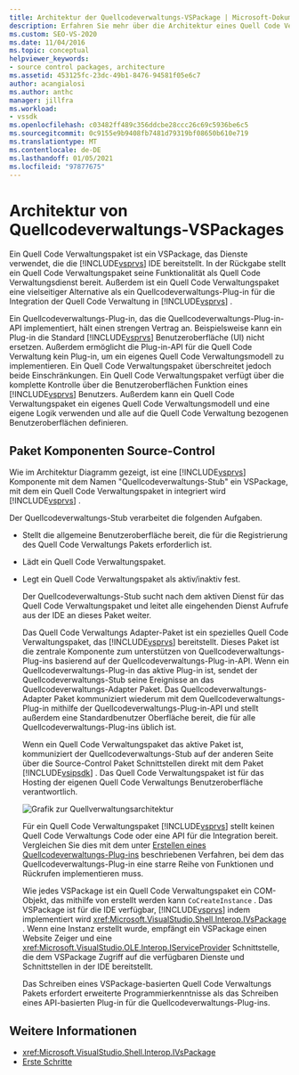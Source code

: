 ```yaml
---
title: Architektur der Quellcodeverwaltungs-VSPackage | Microsoft-Dokumentation
description: Erfahren Sie mehr über die Architektur eines Quell Code Verwaltungs Pakets, bei dem es sich um ein VSPackage handelt, das Visual Studio Funktionen als Quell Code Verwaltungsdienst bereitstellt.
ms.custom: SEO-VS-2020
ms.date: 11/04/2016
ms.topic: conceptual
helpviewer_keywords:
- source control packages, architecture
ms.assetid: 453125fc-23dc-49b1-8476-94581f05e6c7
author: acangialosi
ms.author: anthc
manager: jillfra
ms.workload:
- vssdk
ms.openlocfilehash: c03482ff489c356ddcbe28ccc26c69c5936be6c5
ms.sourcegitcommit: 0c9155e9b9408fb7481d79319bf08650b610e719
ms.translationtype: MT
ms.contentlocale: de-DE
ms.lasthandoff: 01/05/2021
ms.locfileid: "97877675"
---
```

# <a name="source-control-vspackage-architecture"></a>Architektur von Quellcodeverwaltungs-VSPackages
Ein Quell Code Verwaltungspaket ist ein VSPackage, das Dienste verwendet, die die [!INCLUDE[vsprvs](../../code-quality/includes/vsprvs_md.md)] IDE bereitstellt. In der Rückgabe stellt ein Quell Code Verwaltungspaket seine Funktionalität als Quell Code Verwaltungsdienst bereit. Außerdem ist ein Quell Code Verwaltungspaket eine vielseitiger Alternative als ein Quellcodeverwaltungs-Plug-in für die Integration der Quell Code Verwaltung in [!INCLUDE[vsprvs](../../code-quality/includes/vsprvs_md.md)] .

 Ein Quellcodeverwaltungs-Plug-in, das die Quellcodeverwaltungs-Plug-in-API implementiert, hält einen strengen Vertrag an. Beispielsweise kann ein Plug-in die Standard [!INCLUDE[vsprvs](../../code-quality/includes/vsprvs_md.md)] Benutzeroberfläche (UI) nicht ersetzen. Außerdem ermöglicht die Plug-in-API für die Quell Code Verwaltung kein Plug-in, um ein eigenes Quell Code Verwaltungsmodell zu implementieren. Ein Quell Code Verwaltungspaket überschreitet jedoch beide Einschränkungen. Ein Quell Code Verwaltungspaket verfügt über die komplette Kontrolle über die Benutzeroberflächen Funktion eines [!INCLUDE[vsprvs](../../code-quality/includes/vsprvs_md.md)] Benutzers. Außerdem kann ein Quell Code Verwaltungspaket ein eigenes Quell Code Verwaltungsmodell und eine eigene Logik verwenden und alle auf die Quell Code Verwaltung bezogenen Benutzeroberflächen definieren.

## <a name="source-control-package-components"></a>Paket Komponenten Source-Control
 Wie im Architektur Diagramm gezeigt, ist eine [!INCLUDE[vsprvs](../../code-quality/includes/vsprvs_md.md)] Komponente mit dem Namen "Quellcodeverwaltungs-Stub" ein VSPackage, mit dem ein Quell Code Verwaltungspaket in integriert wird [!INCLUDE[vsprvs](../../code-quality/includes/vsprvs_md.md)] .

 Der Quellcodeverwaltungs-Stub verarbeitet die folgenden Aufgaben.

- Stellt die allgemeine Benutzeroberfläche bereit, die für die Registrierung des Quell Code Verwaltungs Pakets erforderlich ist.

- Lädt ein Quell Code Verwaltungspaket.

- Legt ein Quell Code Verwaltungspaket als aktiv/inaktiv fest.

  Der Quellcodeverwaltungs-Stub sucht nach dem aktiven Dienst für das Quell Code Verwaltungspaket und leitet alle eingehenden Dienst Aufrufe aus der IDE an dieses Paket weiter.

  Das Quell Code Verwaltungs Adapter-Paket ist ein spezielles Quell Code Verwaltungspaket, das [!INCLUDE[vsprvs](../../code-quality/includes/vsprvs_md.md)] bereitstellt. Dieses Paket ist die zentrale Komponente zum unterstützen von Quellcodeverwaltungs-Plug-ins basierend auf der Quellcodeverwaltungs-Plug-in-API. Wenn ein Quellcodeverwaltungs-Plug-in das aktive Plug-in ist, sendet der Quellcodeverwaltungs-Stub seine Ereignisse an das Quellcodeverwaltungs-Adapter Paket. Das Quellcodeverwaltungs-Adapter Paket kommuniziert wiederum mit dem Quellcodeverwaltungs-Plug-in mithilfe der Quellcodeverwaltungs-Plug-in-API und stellt außerdem eine Standardbenutzer Oberfläche bereit, die für alle Quellcodeverwaltungs-Plug-ins üblich ist.

  Wenn ein Quell Code Verwaltungspaket das aktive Paket ist, kommuniziert der Quellcodeverwaltungs-Stub auf der anderen Seite über die Source-Control Paket Schnittstellen direkt mit dem Paket [!INCLUDE[vsipsdk](../../extensibility/includes/vsipsdk_md.md)] . Das Quell Code Verwaltungspaket ist für das Hosting der eigenen Quell Code Verwaltungs Benutzeroberfläche verantwortlich.

  ![Grafik zur Quellverwaltungsarchitektur](../../extensibility/internals/media/vsipsccarch.gif "Vsipsccarch")

  Für ein Quell Code Verwaltungspaket [!INCLUDE[vsprvs](../../code-quality/includes/vsprvs_md.md)] stellt keinen Quell Code Verwaltungs Code oder eine API für die Integration bereit. Vergleichen Sie dies mit dem unter [Erstellen eines Quellcodeverwaltungs-Plug-ins](../../extensibility/internals/creating-a-source-control-plug-in.md) beschriebenen Verfahren, bei dem das Quellcodeverwaltungs-Plug-in eine starre Reihe von Funktionen und Rückrufen implementieren muss.

  Wie jedes VSPackage ist ein Quell Code Verwaltungspaket ein COM-Objekt, das mithilfe von erstellt werden kann `CoCreateInstance` . Das VSPackage ist für die IDE verfügbar, [!INCLUDE[vsprvs](../../code-quality/includes/vsprvs_md.md)] indem implementiert wird <xref:Microsoft.VisualStudio.Shell.Interop.IVsPackage> . Wenn eine Instanz erstellt wurde, empfängt ein VSPackage einen Website Zeiger und eine <xref:Microsoft.VisualStudio.OLE.Interop.IServiceProvider> Schnittstelle, die dem VSPackage Zugriff auf die verfügbaren Dienste und Schnittstellen in der IDE bereitstellt.

  Das Schreiben eines VSPackage-basierten Quell Code Verwaltungs Pakets erfordert erweiterte Programmierkenntnisse als das Schreiben eines API-basierten Plug-in für die Quellcodeverwaltungs-Plug-ins.

## <a name="see-also"></a>Weitere Informationen
- <xref:Microsoft.VisualStudio.Shell.Interop.IVsPackage>
- [Erste Schritte](../../extensibility/internals/getting-started-with-source-control-vspackages.md)
